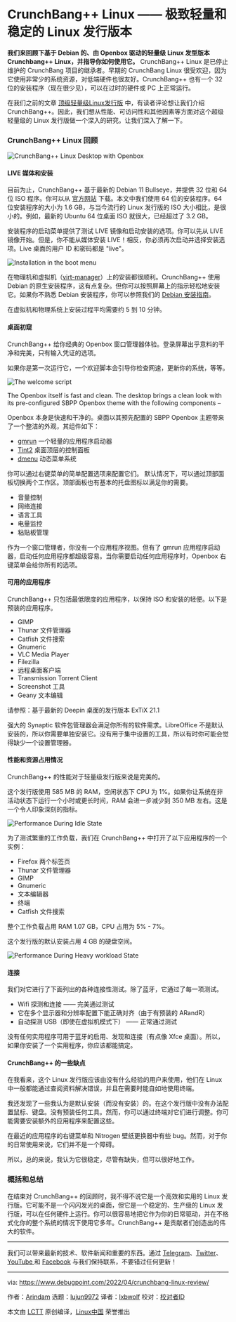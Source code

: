 [#]: subject: "CrunchBang++ Linux – The Ultimate Lightweight and Stable Linux Distribution"
[#]: via: "https://www.debugpoint.com/2022/04/crunchbang-linux-review/"
[#]: author: "Arindam https://www.debugpoint.com/author/admin1/"
[#]: collector: "lujun9972"
[#]: translator: "lxbwolf"
[#]: reviewer: " "
[#]: publisher: " "
[#]: url: " "

CrunchBang++ Linux —— 极致轻量和稳定的 Linux 发行版本
======
**我们来回顾下基于 Debian 的、由 Openbox 驱动的轻量级 Linux 发型版本 Crunchbang++ Linux，并指导你如何使用它。**
CrunchBang++ Linux 是已停止维护的 CrunchBang 项目的继承者。早期的 CrunchBang Linux 很受欢迎，因为它使用非常少的系统资源，对低端硬件也很友好。CrunchBang++ 也有一个 32 位的安装程序（现在很少见），可以在过时的硬件或 PC 上正常运行。

在我们之前的文章 [顶级轻量级Linux发行版][1] 中，有读者评论想让我们介绍 CrunchBang++。因此，我们想从性能、可访问性和其他因素等方面对这个超级轻量级的 Linux 发行版做一个深入的研究。让我们深入了解一下。

### CrunchBang++ Linux 回顾

![CrunchBang++ Linux Desktop with Openbox][2]

#### LIVE 媒体和安装

目前为止，CrunchBang++ 基于最新的 Debian 11 Bullseye，并提供 32 位和 64 位 ISO 程序。你可以从 [官方网站][3] 下载。本文中我们使用 64 位的安装程序。64 位安装程序的大小为 1.6 GB，与当今流行的 Linux 发行版的 ISO 大小相比，是很小的。例如，最新的 Ubuntu 64 位桌面 ISO 就很大，已经超过了 3.2 GB。

安装程序的启动菜单提供了测试 LIVE 镜像和启动安装的选项。你可以先从 LIVE 镜像开始。但是，你不能从媒体安装 LIVE！相反，你必须再次启动并选择安装选项。Live 桌面的用户 ID 和密码都是  "live"。

![Installation in the boot menu][4]

在物理机和虚拟机（[virt-manager][5]）上的安装都很顺利。CrunchBang++ 使用 Debian 的原生安装程序，这有点复杂。但你可以按照屏幕上的指示轻松地安装它。如果你不熟悉 Debian 安装程序，你可以参照我们的 [Debian 安装指南][6]。

在虚拟机和物理系统上安装过程平均需要约 5 到 10 分钟。

#### 桌面初窥

CrunchBang++ 给你经典的 Openbox 窗口管理器体验。登录屏幕出乎意料的干净和完美，只有输入凭证的选项。

如果你是第一次运行它，一个欢迎脚本会引导你检查网速，更新你的系统，等等。

![The welcome script][7]

The Openbox itself is fast and clean. The desktop brings a clean look with its pre-configured SBPP Openbox theme with the following components –

Openbox 本身是快速和干净的。桌面以其预先配置的 SBPP Openbox 主题带来了一个整洁的外观，其组件如下：

  * [gmrun][8] 一个轻量的应用程序启动器
  * [Tint2][9] 桌面顶层的控制面板
  * [dmenu][10] 动态菜单系统



你可以通过右键菜单的简单配置选项来配置它们。
默认情况下，可以通过顶部面板切换两个工作区。顶部面板也有基本的托盘图标以满足你的需要。

  * 音量控制
  * 网络连接
  * 语言工具
  * 电量监控
  * 粘贴板管理



作为一个窗口管理者，你没有一个应用程序视图。但有了 gmrun 应用程序启动器，启动任何应用程序都超级容易。当你需要启动任何应用程序时，Openbox 右键菜单会给你所有的选项。

#### 可用的应用程序

CrunchBang++ 只包括最低限度的应用程序，以保持 ISO 和安装的轻便。以下是预装的应用程序。

  * GIMP
  * Thunar 文件管理器
  * Catfish 文件搜索
  * Gnumeric
  * VLC Media Player
  * Filezilla
  * 远程桌面客户端
  * Transmission Torrent Client
  * Screenshot 工具
  * Geany 文本编辑



[][11]

请参照：基于最新的 Deepin 桌面的发行版本 ExTiX 21.1

强大的 Synaptic 软件包管理器会满足你所有的软件需求。LibreOffice 不是默认安装的，所以你需要单独安装它。没有用于集中设置的工具，所以有时你可能会觉得缺少一个设置管理器。

#### 性能和资源占用情况

CrunchBang++ 的性能对于轻量级发行版来说是完美的。

这个发行版使用 585 MB 的 RAM，空闲状态下 CPU 为 1%。如果你让系统在非活动状态下运行一个小时或更长时间，RAM 会进一步减少到 350 MB 左右。这是一个令人印象深刻的指标。

![Performance During Idle State][12]

为了测试繁重的工作负载，我们在 CrunchBang++ 中打开了以下应用程序的一个实例：

  * Firefox 两个标签页
  * Thunar 文件管理器
  * GIMP
  * Gnumeric
  * 文本编辑器
  * 终端
  * Catfish 文件搜索



整个工作负载占用 RAM 1.07 GB，CPU 占用为 5% - 7%。

这个发行版的默认安装占用 4 GB 的硬盘空间。

![Performance During Heavy workload State][13]

#### 连接

我们对它进行了下面列出的各种连接性测试。除了蓝牙，它通过了每一项测试。

  * Wifi 探测和连接 —— 完美通过测试
  * 它在多个显示器和分辨率配置下能正确对齐（由于有预装的 ARandR）
  * 自动探测 USB（即使在虚拟机模式下） —— 正常通过测试



没有任何实用程序可用于蓝牙的启用、发现和连接（有点像 Xfce 桌面）。所以，如果你安装了一个实用程序，你应该都能搞定。

#### CrunchBang++ 的一些缺点

在我看来，这个 Linux 发行版应该由没有什么经验的用户来使用，他们在 Linux 中一般都能通过查阅资料解决错误，并且在需要时能自如地使用终端。

我还发现了一些我认为是默认安装（而没有安装）的。在这个发行版中没有办法配置鼠标、键盘。没有预装任何工具。然而，你可以通过终端对它们进行调整。你可能需要安装额外的应用程序来配置这些。

在最近的应用程序的右键菜单和 Nitrogen 壁纸更换器中有些 bug。然而，对于你的日常使用来说，它们并不是一个障碍。

所以，总的来说，我认为它很稳定，尽管有缺失，但可以很好地工作。

### 概括和总结

在结束对 CrunchBang++ 的回顾时，我不得不说它是一个高效和实用的 Linux 发行版。它可能不是一个闪闪发光的桌面，但它是一个稳定的、生产级的 Linux 发行版，可以在任何硬件上运行。你可以很容易地把它作为你的日常驱动，并在不格式化你的整个系统的情况下使用它多年。CrunchBang++ 是贡献者们创造出的伟大的软件。

* * *

我们可以带来最新的技术、软件新闻和重要的东西。通过 [Telegram][14]、[Twitter][15]、[YouTube ][16]和 [Facebook][17] 与我们保持联系，不要错过任何更新！

--------------------------------------------------------------------------------

via: https://www.debugpoint.com/2022/04/crunchbang-linux-review/

作者：[Arindam][a]
选题：[lujun9972][b]
译者：[lxbwolf](https://github.com/lxbwolf)
校对：[校对者ID](https://github.com/校对者ID)

本文由 [LCTT](https://github.com/LCTT/TranslateProject) 原创编译，[Linux中国](https://linux.cn/) 荣誉推出

[a]: https://www.debugpoint.com/author/admin1/
[b]: https://github.com/lujun9972
[1]: https://www.debugpoint.com/2022/03/lightweight-linux-distributions-2022/
[2]: https://www.debugpoint.com/wp-content/uploads/2022/04/CrunchBang-Linux-Desktop-with-Openbox-1024x576.jpg
[3]: https://crunchbangplusplus.org/
[4]: https://www.debugpoint.com/wp-content/uploads/2022/04/Installation-in-boot-menu.jpg
[5]: https://www.debugpoint.com/2020/11/virt-manager/
[6]: https://www.debugpoint.com/2021/01/install-debian-buster/
[7]: https://www.debugpoint.com/wp-content/uploads/2022/04/The-welcome-script.jpg
[8]: https://github.com/WdesktopX/gmrun
[9]: https://gitlab.com/o9000/tint2
[10]: https://tools.suckless.org/dmenu/
[11]: https://www.debugpoint.com/2021/01/extix-21-1-review/
[12]: https://www.debugpoint.com/wp-content/uploads/2022/04/Performance-During-Idle-State.jpg
[13]: https://www.debugpoint.com/wp-content/uploads/2022/04/Performance-During-Heavy-workload-State.jpg
[14]: https://t.me/debugpoint
[15]: https://twitter.com/DebugPoint
[16]: https://www.youtube.com/c/debugpoint?sub_confirmation=1
[17]: https://facebook.com/DebugPoint
